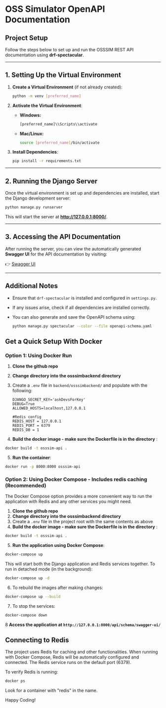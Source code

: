 # OSS Simulator OpenAPI Documentation

## Project Setup

Follow the steps below to set up and run the OSSSIM REST API documentation using **drf-spectacular**.

---

## **1. Setting Up the Virtual Environment**

1. **Create a Virtual Environment** (if not already created):

   ```sh
   python -m venv [preferred_name]
   ```

2. **Activate the Virtual Environment**:
   - **Windows:**

     ```sh
     [preferred_name]\\Scripts\\activate
     ```

   - **Mac/Linux:**

     ```sh
     source [preferred_name]/bin/activate
     ```

3. **Install Dependencies**:

   ```sh
   pip install -r requirements.txt
   ```

---

## **2. Running the Django Server**

Once the virtual environment is set up and dependencies are installed, start the Django development server:

```sh
python manage.py runserver
```

This will start the server at **<http://127.0.0.1:8000/>**.

---

## **3. Accessing the API Documentation**

After running the server, you can view the automatically generated **Swagger UI** for the API documentation by visiting:

👉 [Swagger UI](http://127.0.0.1:8000/api/schema/swagger-ui/)

---

## **Additional Notes**

- Ensure that `drf-spectacular` is installed and configured in `settings.py`.
- If any issues arise, check if all dependencies are installed correctly.
- You can also generate and save the OpenAPI schema using:

  ```sh
  python manage.py spectacular --color --file openapi-schema.yaml
  ```

## Get a Quick Setup With Docker

### Option 1: Using Docker Run

1. **Clone the github repo**  
2. **Change directory into the osssimbackend directory**  
3. Create a `.env` file in `backend/osssimbackend/` and populate with the following:

    ```text
    DJANGO_SECRET_KEY='askDevsForKey'
    DEBUG=True
    ALLOWED_HOSTS=localhost,127.0.0.1

    #Redis config 
    REDIS_HOST = 127.0.0.1
    REDIS_PORT = 6379
    REDIS_DB = 1
    ```

4. **Build the docker image - make sure the Dockerfile is in the directory** :

```sh
docker build -t osssim-api . 
```

5. **Run the container**:

```sh
docker run -p 8000:8000 osssim-api
```

### Option 2: Using Docker Compose - Includes redis caching (Recommended)

The Docker Compose option provides a more convenient way to run the application with Redis and any other services you might need.

1. **Clone the github repo**  
2. **Change directory into the osssimbackend directory**  
3. Create a `.env` file in the project root with the same contents as above
4. **Build the docker image - make sure the Dockerfile is in the directory** :

```sh
docker build -t osssim-api . 
```

5. **Run the application using Docker Compose**:

```sh
docker-compose up
```

This will start both the Django application and Redis services together. To run in detached mode (in the background):

```sh
docker-compose up -d
```

6. To rebuild the images after making changes:

```sh
docker-compose up --build
```

7. To stop the services:

```sh
docker-compose down
```

8 **Access the application at `http://127.0.0.1:8000/api/schema/swagger-ui/`**

## Connecting to Redis

The project uses Redis for caching and other functionalities. When running with Docker Compose, Redis will be automatically configured and connected. The Redis service runs on the default port (6379).

To verify Redis is running:

```sh
docker ps
```

Look for a container with "redis" in the name.

Happy Coding!
